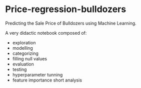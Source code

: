 # Price-regression-bulldozers

Predicting the Sale Price of Bulldozers using Machine Learning.

A very didactic notebook composed of:
* exploration
* modelling
* categorizing
* filling null values 
* evaluation
* testing
* hyperparameter tunning 
* feature importance short analysis
